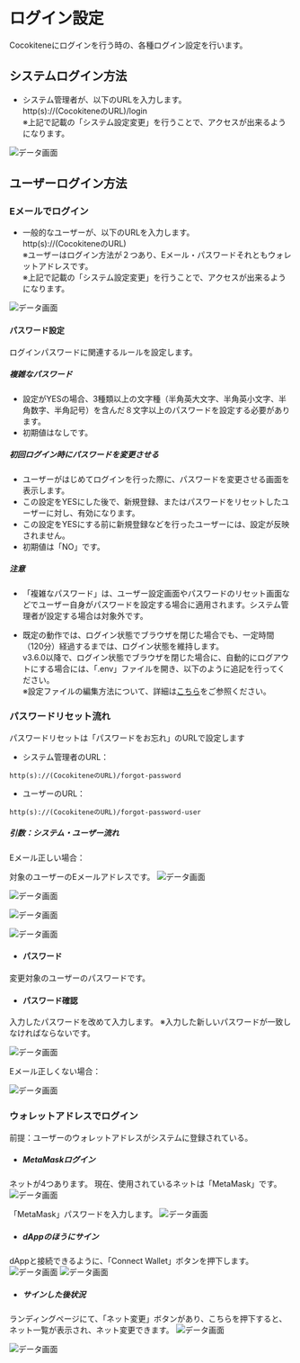 # ログイン設定
Cocokiteneにログインを行う時の、各種ログイン設定を行います。



## システムログイン方法
- システム管理者が、以下のURLを入力します。  
http(s)://(CocokiteneのURL)/login </br>
※上記で記載の「システム設定変更」を行うことで、アクセスが出来るようになります。

![データ画面](img/login/login_method1.png)



## ユーザーログイン方法

### Eメールでログイン
- 一般的なユーザーが、以下のURLを入力します。  
http(s)://(CocokiteneのURL)</br>
※ユーザーはログイン方法が２つあり、Eメール・パスワードそれともウォレットアドレスです。</br>
※上記で記載の「システム設定変更」を行うことで、アクセスが出来るようになります。

![データ画面](img/login/login_method2.png)

#### パスワード設定
ログインパスワードに関連するルールを設定します。   

##### 複雑なパスワード
- 設定がYESの場合、3種類以上の文字種（半角英大文字、半角英小文字、半角数字、半角記号）を含んだ８文字以上のパスワードを設定する必要があります。
- 初期値はなしです。

##### 初回ログイン時にパスワードを変更させる
- ユーザーがはじめてログインを行った際に、パスワードを変更させる画面を表示します。
- この設定をYESにした後で、新規登録、またはパスワードをリセットしたユーザーに対し、有効になります。
- この設定をYESにする前に新規登録などを行ったユーザーには、設定が反映されません。
- 初期値は「NO」です。

##### 注意

- <span class="small">「複雑なパスワード」は、ユーザー設定画面やパスワードのリセット画面などでユーザー自身がパスワードを設定する場合に適用されます。システム管理者が設定する場合は対象外です。</span>



- 既定の動作では、ログイン状態でブラウザを閉じた場合でも、一定時間（120分）経過するまでは、ログイン状態を維持します。  
v3.6.0以降で、ログイン状態でブラウザを閉じた場合に、自動的にログアウトにする場合には、「.env」ファイルを開き、以下のように追記を行ってください。  
※設定ファイルの編集方法について、詳細は[こちら](/ja/config)をご参照ください。


### パスワードリセット流れ
パスワードリセットは「パスワードをお忘れ」のURLで設定します

- システム管理者のURL：

~~~
http(s)://(CocokiteneのURL)/forgot-password
~~~


- ユーザーのURL：

~~~
http(s)://(CocokiteneのURL)/forgot-password-user
~~~

##### 引数：システム・ユーザー流れ

Eメール正しい場合：

対象のユーザーのEメールアドレスです。
![データ画面](img/login/login_setting1.png)

![データ画面](img/login/login_2factor1.png)

![データ画面](img/login/login_setting2.png)

![データ画面](img/login/login_2factor2.png)



- #### パスワード
変更対象のユーザーのパスワードです。

- #### パスワード確認
入力したパスワードを改めて入力します。
※入力した新しいパスワードが一致しなければならないです。

![データ画面](img/login/login_setting3.png)

Eメール正しくない場合：

![データ画面](img/login/login_2factor_error.png)

### ウォレットアドレスでログイン
前提：ユーザーのウォレットアドレスがシステムに登録されている。

- ##### MetaMaskログイン
ネットが4つあります。
現在、使用されているネットは「MetaMask」です。
![データ画面](img/login/login_method3.png)

「MetaMask」パスワードを入力します。
![データ画面](img/login/login_method4.png)




- ##### dAppのほうにサイン
dAppと接続できるように、「Connect Wallet」ボタンを押下します。
![データ画面](img/login/login_method2.png)
![データ画面](img/login/login_method5.png)

- ##### サインした後状況
ランディングページにて、「ネット変更」ボタンがあり、こちらを押下すると、ネット一覧が表示され、ネット変更できます。
![データ画面](img/login/login_method6.png)

![データ画面](img/login/login_method7.png)